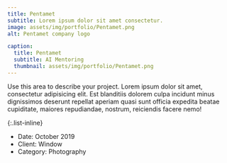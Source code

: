 ```yaml
---
title: Pentamet
subtitle: Lorem ipsum dolor sit amet consectetur.
image: assets/img/portfolio/Pentamet.png
alt: Pentamet company logo

caption:
  title: Pentamet
  subtitle: AI Mentoring
  thumbnail: assets/img/portfolio/Pentamet.png
---
```

Use this area to describe your project. Lorem ipsum dolor sit amet, consectetur adipisicing elit. Est blanditiis dolorem culpa incidunt minus dignissimos deserunt repellat aperiam quasi sunt officia expedita beatae cupiditate, maiores repudiandae, nostrum, reiciendis facere nemo!

{:.list-inline}
- Date: October 2019
- Client: Window
- Category: Photography

